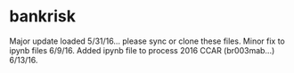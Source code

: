 # bankrisk
Major update loaded 5/31/16... please sync or clone these files. 
Minor fix to ipynb files 6/9/16.
Added ipynb file to process 2016 CCAR (br003mab...) 6/13/16.
